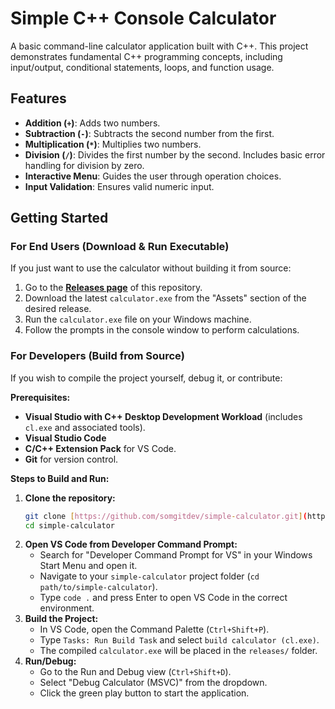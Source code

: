 # Simple C++ Console Calculator

A basic command-line calculator application built with C++. This project demonstrates fundamental C++ programming concepts, including input/output, conditional statements, loops, and function usage.

## Features

-   **Addition (`+`)**: Adds two numbers.
-   **Subtraction (`-`)**: Subtracts the second number from the first.
-   **Multiplication (`*`)**: Multiplies two numbers.
-   **Division (`/`)**: Divides the first number by the second. Includes basic error handling for division by zero.
-   **Interactive Menu**: Guides the user through operation choices.
-   **Input Validation**: Ensures valid numeric input.

## Getting Started

### For End Users (Download & Run Executable)

If you just want to use the calculator without building it from source:

1.  Go to the [**Releases page**](https://github.com/somegitdev/simple-calculator/releases) of this repository.
2.  Download the latest `calculator.exe` from the "Assets" section of the desired release.
3.  Run the `calculator.exe` file on your Windows machine.
4.  Follow the prompts in the console window to perform calculations.

### For Developers (Build from Source)

If you wish to compile the project yourself, debug it, or contribute:

**Prerequisites:**

* **Visual Studio with C++ Desktop Development Workload** (includes `cl.exe` and associated tools).
* **Visual Studio Code**
* **C/C++ Extension Pack** for VS Code.
* **Git** for version control.

**Steps to Build and Run:**

1.  **Clone the repository:**
    ```bash
    git clone [https://github.com/somgitdev/simple-calculator.git](https://github.com/somgitdev/simple-calculator.git)
    cd simple-calculator
    ```
2.  **Open VS Code from Developer Command Prompt:**
    * Search for "Developer Command Prompt for VS" in your Windows Start Menu and open it.
    * Navigate to your `simple-calculator` project folder (`cd path/to/simple-calculator`).
    * Type `code .` and press Enter to open VS Code in the correct environment.
3.  **Build the Project:**
    * In VS Code, open the Command Palette (`Ctrl+Shift+P`).
    * Type `Tasks: Run Build Task` and select `build calculator (cl.exe)`.
    * The compiled `calculator.exe` will be placed in the `releases/` folder.
4.  **Run/Debug:**
    * Go to the Run and Debug view (`Ctrl+Shift+D`).
    * Select "Debug Calculator (MSVC)" from the dropdown.
    * Click the green play button to start the application.





